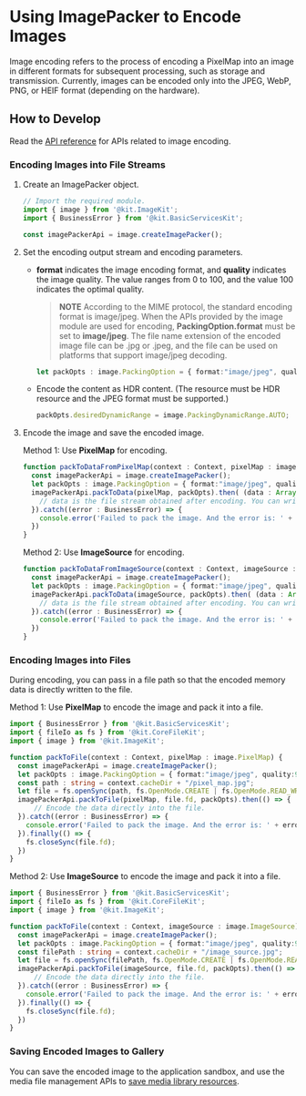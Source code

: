 # Using ImagePacker to Encode Images
<!--Kit: Image Kit-->
<!--Subsystem: Multimedia-->
<!--Owner: @aulight02-->
<!--Designer: @liyang_bryan-->
<!--Tester: @xchaosioda-->
<!--Adviser: @w_Machine_cc-->

Image encoding refers to the process of encoding a PixelMap into an image in different formats for subsequent processing, such as storage and transmission. Currently, images can be encoded only into the JPEG, WebP, PNG, or HEIF format (depending on the hardware).

## How to Develop

Read the [API reference](../../reference/apis-image-kit/arkts-apis-image-ImagePacker.md) for APIs related to image encoding.

### Encoding Images into File Streams

1. Create an ImagePacker object.

   ```ts
   // Import the required module.
   import { image } from '@kit.ImageKit';
   import { BusinessError } from '@kit.BasicServicesKit';
   
   const imagePackerApi = image.createImagePacker();
   ```

2. Set the encoding output stream and encoding parameters.

    - **format** indicates the image encoding format, and **quality** indicates the image quality. The value ranges from 0 to 100, and the value 100 indicates the optimal quality.

      > **NOTE**
      > According to the MIME protocol, the standard encoding format is image/jpeg. When the APIs provided by the image module are used for encoding, **PackingOption.format** must be set to **image/jpeg**. The file name extension of the encoded image file can be .jpg or .jpeg, and the file can be used on platforms that support image/jpeg decoding.

      ```ts
      let packOpts : image.PackingOption = { format:"image/jpeg", quality:98 };
      ```

    - Encode the content as HDR content. (The resource must be HDR resource and the JPEG format must be supported.)
      ```ts
      packOpts.desiredDynamicRange = image.PackingDynamicRange.AUTO;
      ```

3. Encode the image and save the encoded image.

   Method 1: Use **PixelMap** for encoding.

   ```ts
   function packToDataFromPixelMap(context : Context, pixelMap : image.PixelMap) {
     const imagePackerApi = image.createImagePacker();
     let packOpts : image.PackingOption = { format:"image/jpeg", quality:98 };
     imagePackerApi.packToData(pixelMap, packOpts).then( (data : ArrayBuffer) => {
       // data is the file stream obtained after encoding. You can write the file and save it to obtain an image.
     }).catch((error : BusinessError) => {
       console.error('Failed to pack the image. And the error is: ' + error);
     })
   }
   ```

   Method 2: Use **ImageSource** for encoding.

   ```ts
   function packToDataFromImageSource(context : Context, imageSource : image.ImageSource) {
     const imagePackerApi = image.createImagePacker();
     let packOpts : image.PackingOption = { format:"image/jpeg", quality:98 };
     imagePackerApi.packToData(imageSource, packOpts).then( (data : ArrayBuffer) => {
       // data is the file stream obtained after encoding. You can write the file and save it to obtain an image.
     }).catch((error : BusinessError) => {
       console.error('Failed to pack the image. And the error is: ' + error);
     })
   }
   ```

### Encoding Images into Files

During encoding, you can pass in a file path so that the encoded memory data is directly written to the file.

Method 1: Use **PixelMap** to encode the image and pack it into a file.

   ```ts
   import { BusinessError } from '@kit.BasicServicesKit';
   import { fileIo as fs } from '@kit.CoreFileKit';
   import { image } from '@kit.ImageKit';
   
   function packToFile(context : Context, pixelMap : image.PixelMap) {
     const imagePackerApi = image.createImagePacker();
     let packOpts : image.PackingOption = { format:"image/jpeg", quality:98 };
     const path : string = context.cacheDir + "/pixel_map.jpg";
     let file = fs.openSync(path, fs.OpenMode.CREATE | fs.OpenMode.READ_WRITE);
     imagePackerApi.packToFile(pixelMap, file.fd, packOpts).then(() => {
         // Encode the data directly into the file.
     }).catch((error : BusinessError) => { 
       console.error('Failed to pack the image. And the error is: ' + error); 
     }).finally(() => {
       fs.closeSync(file.fd);
     })
   }
   ```

Method 2: Use **ImageSource** to encode the image and pack it into a file.

   ```ts
   import { BusinessError } from '@kit.BasicServicesKit';
   import { fileIo as fs } from '@kit.CoreFileKit';
   import { image } from '@kit.ImageKit';

   function packToFile(context : Context, imageSource : image.ImageSource) {
     const imagePackerApi = image.createImagePacker();
     let packOpts : image.PackingOption = { format:"image/jpeg", quality:98 };
     const filePath : string = context.cacheDir + "/image_source.jpg";
     let file = fs.openSync(filePath, fs.OpenMode.CREATE | fs.OpenMode.READ_WRITE);
     imagePackerApi.packToFile(imageSource, file.fd, packOpts).then(() => {
         // Encode the data directly into the file.
     }).catch((error : BusinessError) => { 
       console.error('Failed to pack the image. And the error is: ' + error); 
     }).finally(() => {
       fs.closeSync(file.fd);
     })
   }
   ```

### Saving Encoded Images to Gallery

You can save the encoded image to the application sandbox, and use the media file management APIs to [save media library resources](../medialibrary/photoAccessHelper-savebutton.md).

<!--RP1-->
<!--RP1End-->

